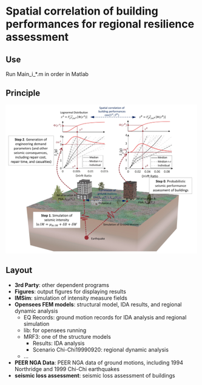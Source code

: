 # Spatial correlation of building performances for regional resilience assessment

## Use
Run Main_i_*.m in order in Matlab

## Principle

![Regional seismic loss assessment considering spatial correlation](https://github.com/youtian95/SpatialCorBlds/blob/master/Figures/ForReadme/RegLossSim.jpg)

##  Layout

 - **3rd Party**: other dependent programs
 - **Figures**: output figures for displaying results
 - **IMSim**: simulation of intensity measure fields
 - **Opensees FEM models**: structural model, IDA results, and regional dynamic analysis
	 - EQ Records: ground motion records for IDA analysis and regional simulation
	 - lib: for opensees running
	 - MRF3: one of the structure models
		 - Results: IDA analysis
		 - Scenario Chi-Chi19990920: regional dynamic analysis
	 - ...
 - **PEER NGA Data**: PEER NGA data of ground motions, including 1994 Northridge and 1999 Chi-Chi earthquakes
 - **seismic loss assessment**: seismic loss assessment of buildings
